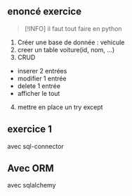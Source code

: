 ## enoncé exercice

> [!INFO] il faut tout faire en python

1. Créer une base de donnée : vehicule
2. creer un table voiture(id, nom, ...)
3. CRUD
- inserer 2 entrées
- modifier 1 entrée
- delete 1 entrée
- afficher le tout
4. mettre en place un try except

## exercice 1

avec sql-connector

## Avec ORM

avec sqlalchemy